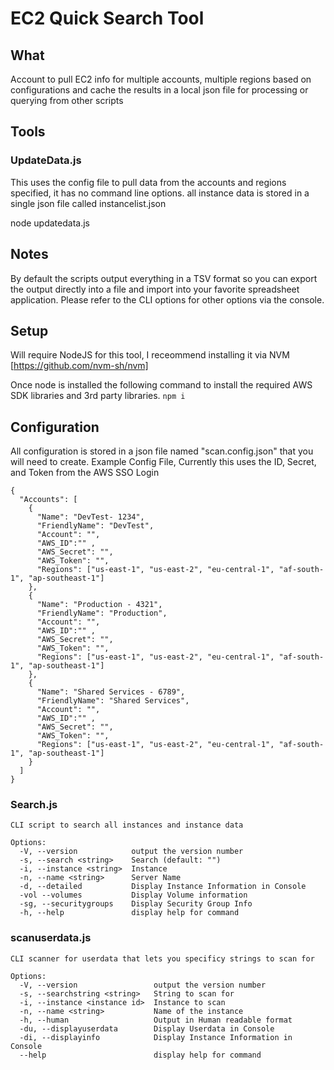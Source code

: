 # EC2 Quick Search Tool
## What
Account to pull EC2 info for multiple accounts, multiple regions based on configurations and cache the results in a local json file for processing or querying from other scripts
## Tools
### UpdateData.js
This uses the config file to pull data from the accounts and regions specified, it has no command line options.
all instance data is stored in a single json file called instancelist.json

node updatedata.js

## Notes
By default the scripts output everything in a TSV format so you can export the output directly into a file and import into your favorite spreadsheet application. Please refer to the CLI options for other options via the console.

## Setup
Will require NodeJS for this tool, I receommend installing it via NVM [https://github.com/nvm-sh/nvm]

Once node is installed the following command to install the required AWS SDK libraries and 3rd party libraries.
```npm i```

## Configuration
All configuration is stored in a json file named "scan.config.json" that you will need to create.
Example Config File, Currently this uses the ID, Secret, and Token from the AWS SSO Login
```
{
  "Accounts": [
    {
      "Name": "DevTest- 1234",
      "FriendlyName": "DevTest",
      "Account": "",
      "AWS_ID":"" ,
      "AWS_Secret": "",
      "AWS_Token": "",
      "Regions": ["us-east-1", "us-east-2", "eu-central-1", "af-south-1", "ap-southeast-1"]
    },
    {
      "Name": "Production - 4321",
      "FriendlyName": "Production",
      "Account": "",
      "AWS_ID":"" ,
      "AWS_Secret": "",
      "AWS_Token": "",
      "Regions": ["us-east-1", "us-east-2", "eu-central-1", "af-south-1", "ap-southeast-1"]
    },
    {
      "Name": "Shared Services - 6789",
      "FriendlyName": "Shared Services",
      "Account": "",
      "AWS_ID":"" ,
      "AWS_Secret": "",
      "AWS_Token": "",
      "Regions": ["us-east-1", "us-east-2", "eu-central-1", "af-south-1", "ap-southeast-1"]
    }
  ]
}
```

### Search.js
```
CLI script to search all instances and instance data

Options:
  -V, --version            output the version number
  -s, --search <string>    Search (default: "")
  -i, --instance <string>  Instance
  -n, --name <string>      Server Name
  -d, --detailed           Display Instance Information in Console
  -vol --volumes           Display Volume information
  -sg, --securitygroups    Display Security Group Info
  -h, --help               display help for command
  ```

### scanuserdata.js
```
CLI scanner for userdata that lets you specificy strings to scan for

Options:
  -V, --version                 output the version number
  -s, --searchstring <string>   String to scan for
  -i, --instance <instance id>  Instance to scan
  -n, --name <string>           Name of the instance
  -h, --human                   Output in Human readable format
  -du, --displayuserdata        Display Userdata in Console
  -di, --displayinfo            Display Instance Information in Console
  --help                        display help for command
  ```